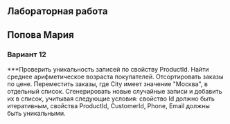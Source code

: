 ## Лабораторная работа 
## Попова Мария 
### Вариант 12
***Проверить уникальность записей по свойству ProductId.
Найти среднее арифметическое возраста покупателей.
Отсортировать заказы по цене.
Переместить заказы, где City имеет значение "Москва", в отдельный список.
Сгенерировать новые случайные записи и добавить их в список, учитывая следующие условия: свойство Id должно быть итеративным, свойства ProductId, CustomerId, Phone, Email должны быть уникальными.
